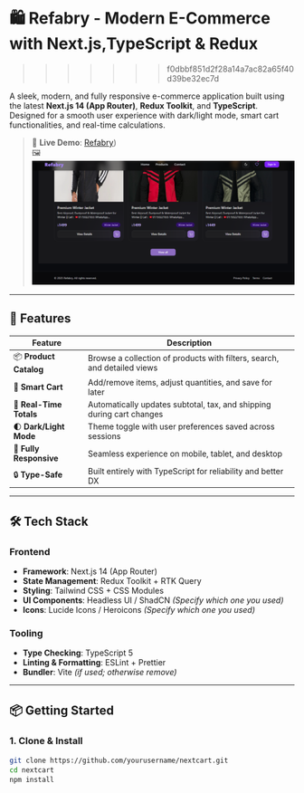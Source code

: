 

# 🛍️ Refabry - Modern E-Commerce with Next.js,TypeScript & Redux
>>>>>>> f0dbbf851d2f28a14a7ac82a65f40d39be32ec7d

A sleek, modern, and fully responsive e-commerce application built using the latest **Next.js 14 (App Router)**, **Redux Toolkit**, and **TypeScript**. Designed for a smooth user experience with dark/light mode, smart cart functionalities, and real-time calculations.

> 🔗 **Live Demo**: [Refabry](https://cloud-core-task-gold.vercel.app/))  
> 🖼️ ![🖼️ Refabry Screenshot](./public/screenshot.png)

---

## 🌟 Features

| Feature                | Description                                                                 |
|------------------------|-----------------------------------------------------------------------------|
| 📦 **Product Catalog** | Browse a collection of products with filters, search, and detailed views     |
| 🛒 **Smart Cart**       | Add/remove items, adjust quantities, and save for later                     |
| 🧮 **Real-Time Totals** | Automatically updates subtotal, tax, and shipping during cart changes       |
| 🌓 **Dark/Light Mode**  | Theme toggle with user preferences saved across sessions                    |
| 📱 **Fully Responsive** | Seamless experience on mobile, tablet, and desktop                          |
| 🔒 **Type-Safe**        | Built entirely with TypeScript for reliability and better DX                |

---

## 🛠️ Tech Stack

### Frontend

- **Framework**: Next.js 14 (App Router)
- **State Management**: Redux Toolkit + RTK Query
- **Styling**: Tailwind CSS + CSS Modules
- **UI Components**: Headless UI / ShadCN *(Specify which one you used)*
- **Icons**: Lucide Icons / Heroicons *(Specify which one you used)*



### Tooling

- **Type Checking**: TypeScript 5
- **Linting & Formatting**: ESLint + Prettier
- **Bundler**: Vite *(if used; otherwise remove)*

---

## 📦 Getting Started

### 1. Clone & Install

```bash
git clone https://github.com/yourusername/nextcart.git
cd nextcart
npm install

